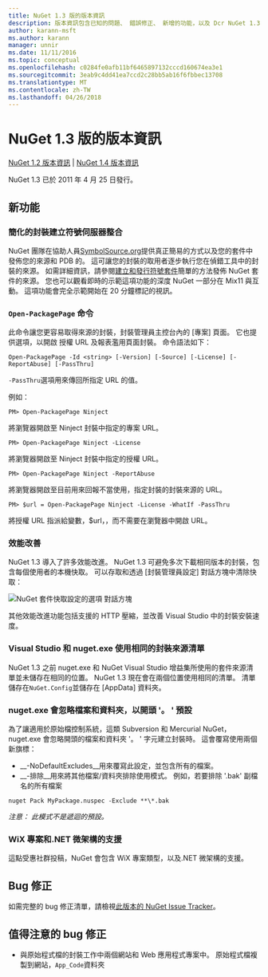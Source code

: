 ```yaml
---
title: NuGet 1.3 版的版本資訊
description: 版本資訊包含已知的問題、 錯誤修正、 新增的功能，以及 Dcr NuGet 1.3。
author: karann-msft
ms.author: karann
manager: unnir
ms.date: 11/11/2016
ms.topic: conceptual
ms.openlocfilehash: c0284fe0afb11bf6465897132cccd160674ea3e1
ms.sourcegitcommit: 3eab9c4dd41ea7ccd2c28bb5ab16f6fbbec13708
ms.translationtype: MT
ms.contentlocale: zh-TW
ms.lasthandoff: 04/26/2018
---
```

# <a name="nuget-13-release-notes"></a>NuGet 1.3 版的版本資訊

[NuGet 1.2 版本資訊](../release-notes/nuget-1.2.md) | [NuGet 1.4 版本資訊](../release-notes/nuget-1.4.md)

NuGet 1.3 已於 2011 年 4 月 25 日發行。

## <a name="new-features"></a>新功能

### <a name="streamlined-package-creation-with-symbol-server-integration"></a>簡化的封裝建立符號伺服器整合

NuGet 團隊在協助人員[SymbolSource.org](http://www.symbolsource.org/)提供真正簡易的方式以及您的套件中發佈您的來源和 PDB 的。 這可讓您的封裝的取用者逐步執行您在偵錯工具中的封裝的來源。 如需詳細資訊，請參閱[建立和發行符號套件](../create-packages/symbol-packages.md)簡單的方法發佈 NuGet 套件的來源。 您也可以觀看即時的示範這項功能的深度 NuGet 一部分在 Mix11 與互動。 這項功能會完全示範開始在 20 分鐘標記的視訊。

### <a name="open-packagepage-command"></a>`Open-PackagePage` 命令

此命令讓您更容易取得來源的封裝，封裝管理員主控台內的 [專案] 頁面。 它也提供選項，以開啟 授權 URL 及報表濫用頁面封裝。
命令語法如下：

    Open-PackagePage -Id <string> [-Version] [-Source] [-License] [-ReportAbuse] [-PassThru]

`-PassThru`選項用來傳回所指定 URL 的值。

例如：

    PM> Open-PackagePage Ninject

將瀏覽器開啟至 Ninject 封裝中指定的專案 URL。

    PM> Open-PackagePage Ninject -License

將瀏覽器開啟至 Ninject 封裝中指定的授權 URL。

    PM> Open-PackagePage Ninject -ReportAbuse

將瀏覽器開啟至目前用來回報不當使用，指定封裝的封裝來源的 URL。

    PM> $url = Open-PackagePage Ninject -License -WhatIf -PassThru

將授權 URL 指派給變數，$url，，而不需要在瀏覽器中開啟 URL。

### <a name="performance-improvements"></a>效能改善

NuGet 1.3 導入了許多效能改進。 NuGet 1.3 可避免多次下載相同版本的封裝，包含每個使用者的本機快取。 可以存取和透過 [封裝管理員設定] 對話方塊中清除快取：

![NuGet 套件快取設定的選項 對話方塊](./media/nuget-options.png)

其他效能改進功能包括支援的 HTTP 壓縮，並改善 Visual Studio 中的封裝安裝速度。

### <a name="visual-studio-and-nugetexe-uses-the-same-list-of-package-sources"></a>Visual Studio 和 nuget.exe 使用相同的封裝來源清單

NuGet 1.3 之前 nuget.exe 和 NuGet Visual Studio 增益集所使用的套件來源清單並未儲存在相同的位置。 NuGet 1.3 現在會在兩個位置使用相同的清單。 清單儲存在`NuGet.Config`並儲存在 [AppData] 資料夾。

### <a name="nugetexe-ignores-files-and-folders-that-start-with--by-default"></a>nuget.exe 會忽略檔案和資料夾，以開頭 '。 ' 預設

為了讓適用於原始檔控制系統，這類 Subversion 和 Mercurial NuGet，nuget.exe 會忽略開頭的檔案和資料夾 '。 ' 字元建立封裝時。 這會覆寫使用兩個新旗標：

* __-NoDefaultExcludes__用來覆寫此設定，並包含所有的檔案。
* __-排除__用來將其他檔案/資料夾排除使用模式。 例如，若要排除 '.bak' 副檔名的所有檔案

```
nuget Pack MyPackage.nuspec -Exclude **\*.bak
```  

_注意： 此模式不是遞迴的預設。_

### <a name="support-for-wix-projects-and-the-net-micro-framework"></a>WiX 專案和.NET 微架構的支援

這點受惠社群投稿，NuGet 會包含 WiX 專案類型，以及.NET 微架構的支援。

## <a name="bug-fixes"></a>Bug 修正

如需完整的 bug 修正清單，請檢視[此版本的 NuGet Issue Tracker](http://nuget.codeplex.com/workitem/list/advanced?keyword=&status=All&type=All&priority=All&release=NuGet%201.3&assignedTo=All&component=All&sortField=LastUpdatedDate&sortDirection=Descending&page=0)。

## <a name="bug-fixes-worth-noting"></a>值得注意的 bug 修正

* 與原始程式檔的封裝工作中兩個網站和 Web 應用程式專案中。
原始程式檔複製到網站，`App_Code`資料夾
